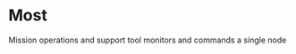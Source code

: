 <!-- This README file is going to be the one displayed on the Grafana.com website for your plugin -->

# Most

Mission operations and support tool monitors and commands a single node
